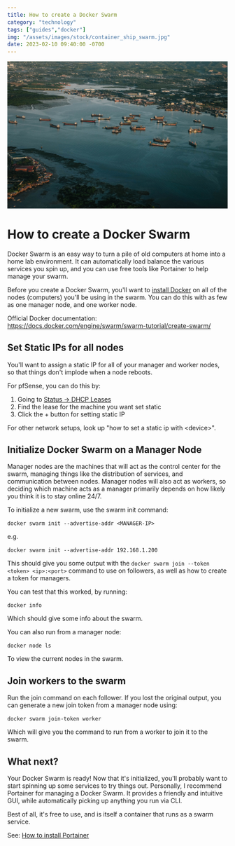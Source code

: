 ```yaml
---
title: How to create a Docker Swarm
category: "technology"
tags: ["guides","docker"]
img: "/assets/images/stock/container_ship_swarm.jpg"
date: 2023-02-10 09:40:00 -0700
---
```


![Container Ship Swarm](/assets/images/stock/container_ship_swarm.jpg)

# How to create a Docker Swarm

<!-- outline-start -->

Docker Swarm is an easy way to turn a pile of old computers at home into a home lab environment. It can automatically load balance the various services you spin up, and you can use free tools like Portainer to help manage your swarm.

Before you create a Docker Swarm, you'll want to [install Docker](https://joshbuker.com/blog/how-to-install-docker) on all of the nodes (computers) you'll be using in the swarm. You can do this with as few as one manager node, and one worker node.

<!-- outline-end -->

Official Docker documentation: https://docs.docker.com/engine/swarm/swarm-tutorial/create-swarm/

## Set Static IPs for all nodes

You'll want to assign a static IP for all of your manager and worker nodes, so that things don't implode when a node reboots.

For pfSense, you can do this by:

1. Going to [Status -> DHCP Leases](https://192.168.7.1/status_dhcp_leases.php)
2. Find the lease for the machine you want set static
3. Click the + button for setting static IP

For other network setups, look up "how to set a static ip with \<device\>".

## Initialize Docker Swarm on a Manager Node

Manager nodes are the machines that will act as the control center for the swarm, managing things like the distribution of services, and communication between nodes. Manager nodes will also act as workers, so deciding which machine acts as a manager primarily depends on how likely you think it is to stay online 24/7.

To initialize a new swarm, use the swarm init command:

```shell
docker swarm init --advertise-addr <MANAGER-IP>
```

e.g.

```shell
docker swarm init --advertise-addr 192.168.1.200
```

This should give you some output with the `docker swarm join --token <token> <ip>:<port>` command to use on followers, as well as how to create a token for managers.

You can test that this worked, by running:

```shell
docker info
```

Which should give some info about the swarm.

You can also run from a manager node:

```shell
docker node ls
```

To view the current nodes in the swarm.

## Join workers to the swarm

Run the join command on each follower. If you lost the original output, you can generate a new join token from a manager node using:

```shell
docker swarm join-token worker
```

Which will give you the command to run from a worker to join it to the swarm.

## What next?

Your Docker Swarm is ready! Now that it's initialized, you'll probably want to start spinning up some services to try things out. Personally, I recommend Portainer for managing a Docker Swarm. It provides a friendly and intuitive GUI, while automatically picking up anything you run via CLI.

Best of all, it's free to use, and is itself a container that runs as a swarm service.

See: [How to install Portainer](https://joshbuker.com/blog/how-to-install-portainer)
